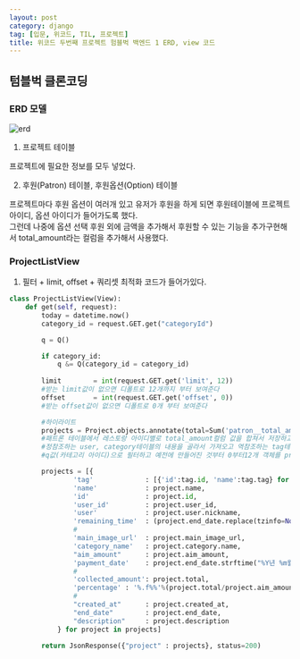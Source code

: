 ```yaml
---
layout: post
category: django
tag: [입문, 위코드, TIL, 프로젝트]
title: 위코드 두번째 프로젝트 험블벅 백엔드 1 ERD, view 코드
---
```


## 텀블벅 클론코딩 

### ERD 모델

![erd](/public/humblebug_erd.png)


1. 프로젝트 테이블

프로젝트에 필요한 정보를 모두 넣었다.

2. 후원(Patron) 테이블, 후원옵션(Option) 테이블

프로젝트마다 후원 옵션이 여러개 있고 유저가 후원을 하게 되면 후원테이블에 프로젝트 아이디, 옵션 아이디가 들어가도록 했다.  
그런데 나중에 옵션 선택 후원 외에 금액을 추가해서 후원할 수 있는 기능을 추가구현해서 total_amount라는 컬럼을 추가해서 사용했다. 

### ProjectListView

1. 필터 + limit, offset + 쿼리셋 최적화 코드가 들어가있다.

```python
class ProjectListView(View):
    def get(self, request):
        today = datetime.now()
        category_id = request.GET.get("categoryId")

        q = Q()

        if category_id:
            q &= Q(category_id = category_id)
        
        limit        = int(request.GET.get('limit', 12))
        #받는 limit값이 없으면 디폴트로 12개까지 부터 보여준다
        offset       = int(request.GET.get('offset', 0))
        #받는 offset값이 없으면 디폴트로 0개 부터 보여준다

        #하이라이트
        projects = Project.objects.annotate(total=Sum('patron__total_amount'), count=Count('patron')).prefetch_related('tag').select_related('user', 'category').filter(q).order_by('created_at')[offset:offset+limit]
        #패트론 테이블에서 레스토랑 아이디별로 total_amount컬럼 값을 합쳐서 저장하고 가상의 컬럼 patron__total_amount에 저장한다. 
        #정참조하는 user, category테이블의 내용을 골라서 가져오고 역참조하는 tag테이블의 내용을 미리 가져와서
        #q값(카테고리 아이디)으로 필터하고 예전에 만들어진 것부터 0부터12개 객체를 projects에 저장한다.  

        projects = [{
                'tag'             : [{'id':tag.id, 'name':tag.tag} for tag in project.tag.all()],
                'name'            : project.name,
                'id'              : project.id,
                'user_id'         : project.user_id,
                'user'            : project.user.nickname,
                'remaining_time'  : (project.end_date.replace(tzinfo=None) - today).days,
                #
                'main_image_url'  : project.main_image_url,
                'category_name'   : project.category.name,
                "aim_amount"      : project.aim_amount,
                'payment_date'    : project.end_date.strftime("%Y년 %m월 %d일"),
                #
                'collected_amount': project.total,
                'percentage' : '%.f%%'%(project.total/project.aim_amount*100) if project.total else '0%',
                #
                "created_at"      : project.created_at,
                "end_date"        : project.end_date, 
                "description"     : project.description
            } for project in projects]
            
        return JsonResponse({"project" : projects}, status=200)
```
